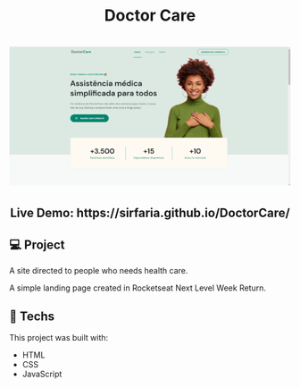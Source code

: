 <h1 align="center">Doctor Care</h1>

<h1 align="center">
    <img alt="DoctorCare Homepage" title="DoctorCare Homepage" src="./assets/doctorcare-homepage.png" width="700px"  />
</h1>

<h2 align="center">Live Demo: https://sirfaria.github.io/DoctorCare/ </h2>

## 💻 Project

A site directed to people who needs health care.

A simple landing page created in Rocketseat Next Level Week Return.

## 🚀 Techs

This project was built with:

- HTML
- CSS
- JavaScript
